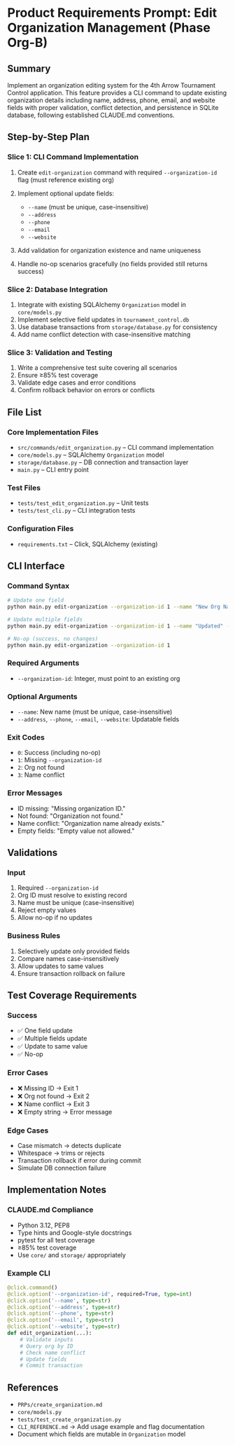 # Product Requirements Prompt: Edit Organization Management (Phase Org-B)

## Summary

Implement an organization editing system for the 4th Arrow Tournament Control application. This feature provides a CLI command to update existing organization details including name, address, phone, email, and website fields with proper validation, conflict detection, and persistence in SQLite database, following established CLAUDE.md conventions.

## Step-by-Step Plan

### Slice 1: CLI Command Implementation

1. Create `edit-organization` command with required `--organization-id` flag (must reference existing org)
2. Implement optional update fields:

   - `--name` (must be unique, case-insensitive)
   - `--address`
   - `--phone`
   - `--email`
   - `--website`

3. Add validation for organization existence and name uniqueness
4. Handle no-op scenarios gracefully (no fields provided still returns success)

### Slice 2: Database Integration

1. Integrate with existing SQLAlchemy `Organization` model in `core/models.py`
2. Implement selective field updates in `tournament_control.db`
3. Use database transactions from `storage/database.py` for consistency
4. Add name conflict detection with case-insensitive matching

### Slice 3: Validation and Testing

1. Write a comprehensive test suite covering all scenarios
2. Ensure ≥85% test coverage
3. Validate edge cases and error conditions
4. Confirm rollback behavior on errors or conflicts

## File List

### Core Implementation Files

- `src/commands/edit_organization.py` – CLI command implementation
- `core/models.py` – SQLAlchemy `Organization` model
- `storage/database.py` – DB connection and transaction layer
- `main.py` – CLI entry point

### Test Files

- `tests/test_edit_organization.py` – Unit tests
- `tests/test_cli.py` – CLI integration tests

### Configuration Files

- `requirements.txt` – Click, SQLAlchemy (existing)

## CLI Interface

### Command Syntax

```bash
# Update one field
python main.py edit-organization --organization-id 1 --name "New Org Name"

# Update multiple fields
python main.py edit-organization --organization-id 1 --name "Updated" --email "new@example.com"

# No-op (success, no changes)
python main.py edit-organization --organization-id 1
```

### Required Arguments

- `--organization-id`: Integer, must point to an existing org

### Optional Arguments

- `--name`: New name (must be unique, case-insensitive)
- `--address`, `--phone`, `--email`, `--website`: Updatable fields

### Exit Codes

- `0`: Success (including no-op)
- `1`: Missing `--organization-id`
- `2`: Org not found
- `3`: Name conflict

### Error Messages

- ID missing: "Missing organization ID."
- Not found: "Organization not found."
- Name conflict: "Organization name already exists."
- Empty fields: "Empty value not allowed."

## Validations

### Input

1. Required `--organization-id`
2. Org ID must resolve to existing record
3. Name must be unique (case-insensitive)
4. Reject empty values
5. Allow no-op if no updates

### Business Rules

1. Selectively update only provided fields
2. Compare names case-insensitively
3. Allow updates to same values
4. Ensure transaction rollback on failure

## Test Coverage Requirements

### Success

- ✅ One field update
- ✅ Multiple fields update
- ✅ Update to same value
- ✅ No-op

### Error Cases

- ❌ Missing ID → Exit 1
- ❌ Org not found → Exit 2
- ❌ Name conflict → Exit 3
- ❌ Empty string → Error message

### Edge Cases

- Case mismatch → detects duplicate
- Whitespace → trims or rejects
- Transaction rollback if error during commit
- Simulate DB connection failure

## Implementation Notes

### CLAUDE.md Compliance

- Python 3.12, PEP8
- Type hints and Google-style docstrings
- pytest for all test coverage
- ≥85% test coverage
- Use `core/` and `storage/` appropriately

### Example CLI

```python
@click.command()
@click.option('--organization-id', required=True, type=int)
@click.option('--name', type=str)
@click.option('--address', type=str)
@click.option('--phone', type=str)
@click.option('--email', type=str)
@click.option('--website', type=str)
def edit_organization(...):
    # Validate inputs
    # Query org by ID
    # Check name conflict
    # Update fields
    # Commit transaction
```

## References

- `PRPs/create_organization.md`
- `core/models.py`
- `tests/test_create_organization.py`
- `CLI_REFERENCE.md` → Add usage example and flag documentation
- Document which fields are mutable in `Organization` model
